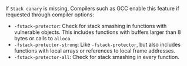 If `Stack canary` is missing, Compilers such as GCC enable this feature if requested through compiler options:

* `-fstack-protector`: Check for stack smashing in functions with vulnerable objects. This includes functions with buffers larger than 8 bytes or calls to `alloca`.
* `-fstack-protector-strong`: Like `-fstack-protector`, but also includes functions with local arrays or references to local frame addresses.
* `-fstack-protector-all`: Check for stack smashing in every function.